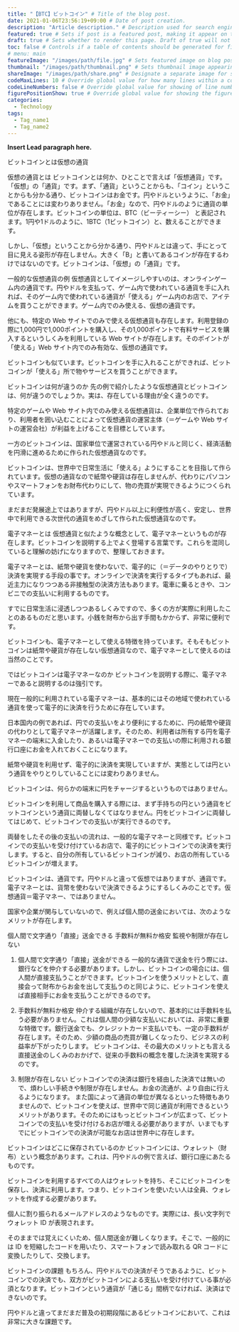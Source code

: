 ```yaml
---
title: "【BTC】ビットコイン" # Title of the blog post.
date: 2021-01-06T23:56:19+09:00 # Date of post creation.
description: "Article description." # Description used for search engine.
featured: true # Sets if post is a featured post, making it appear on the sidebar. A featured post won't be listed on the sidebar if it's the current page
draft: true # Sets whether to render this page. Draft of true will not be rendered.
toc: false # Controls if a table of contents should be generated for first-level links automatically.
# menu: main
featureImage: "/images/path/file.jpg" # Sets featured image on blog post.
thumbnail: "/images/path/thumbnail.png" # Sets thumbnail image appearing inside card on homepage.
shareImage: "/images/path/share.png" # Designate a separate image for social media sharing.
codeMaxLines: 10 # Override global value for how many lines within a code block before auto-collapsing.
codeLineNumbers: false # Override global value for showing of line numbers within code block.
figurePositionShow: true # Override global value for showing the figure label.
categories:
  - Technology
tags:
  - Tag_name1
  - Tag_name2
---
```


**Insert Lead paragraph here.**

ビットコインとは仮想の通貨

仮想の通貨とは
ビットコインとは何か、ひとことで言えば「仮想通貨」です。「仮想」の「通貨」です。まず、「通貨」ということからも、「コイン」ということからも分かる通り、ビットコインはお金です。円やドルというように、「お金」であることには変わりありません。「お金」なので、円やドルのように通貨の単位が存在します。ビットコインの単位は、BTC（ビーティーシー） と表記されます。1円や1ドルのように、1BTC（1ビットコイン）と、数えることができます。

しかし、「仮想」ということから分かる通り、円やドルとは違って、手にとって目に見える姿形が存在しません。大きく「B」と書いてあるコインが存在するわけではないのです。ビットコインは、「仮想」の「通貨」です。

一般的な仮想通貨の例
仮想通貨としてイメージしやすいのは、オンラインゲーム内の通貨です。円やドルを支払って、ゲーム内で使われている通貨を手に入れれば、そのゲーム内で使われている通貨が「使える」ゲーム内のお店で、アイテムを買うことができます。ゲーム内でのみ使える、仮想の通貨です。

他にも、特定の Web サイトでのみで使える仮想通貨も存在します。利用登録の際に1,000円で1,000ポイントを購入し、その1,000ポイントで有料サービスを購入するというしくみを利用している Web サイトが存在します。そのポイントが「使える」Web サイト内でのみ有効な、仮想の通貨です。

ビットコインも似ています。ビットコインを手に入れることができれば、ビットコインが「使える」所で物やサービスを買うことができます。

ビットコインは何が違うのか
先の例で紹介したような仮想通貨とビットコインは、何が違うのでしょうか。実は、存在している理由が全く違うのです。

特定のゲームや Web サイト内でのみ使える仮想通貨は、企業単位で作られており、利用者を囲い込むことによって仮想通貨の運営主体（＝ゲームや Web サイトの運営会社）が利益を上げることを目標としています。

一方のビットコインは、国家単位で運営されている円やドルと同じく、経済活動を円滑に進めるために作られた仮想通貨なのです。

ビットコインは、世界中で日常生活に「使える」ようにすることを目指して作られています。仮想の通貨なので紙幣や硬貨は存在しませんが、代わりにパソコンやスマートフォンをお財布代わりにして、物の売買が実現できるようにつくられています。

まだまだ発展途上ではありますが、円やドル以上に利便性が高く、安定し、世界中で利用できる次世代の通貨をめざして作られた仮想通貨なのです。

電子マネーとは
仮想通貨と似たような概念として、電子マネーというものが存在します。ビットコインを説明する上でよく登場する言葉です。これらを混同していると理解の妨げになりますので、整理しておきます。

電子マネーとは、紙幣や硬貨を使わないで、電子的に（＝データのやりとりで）決済を実現する手段の事です。オンラインで決済を実行するタイプもあれば、最近主力になりつつある非接触型の決済方法もあります。電車に乗るときや、コンビニでの支払いに利用するものです。

すでに日常生活に浸透しつつあるしくみですので、多くの方が実際に利用したことのあるものだと思います。小銭を財布から出す手間もかからず、非常に便利です。

ビットコインも、電子マネーとして使える特徴を持っています。そもそもビットコインは紙幣や硬貨が存在しない仮想通貨なので、電子マネーとして使えるのは当然のことです。

ではビットコインは電子マネーなのか
ビットコインを説明する際に、電子マネーであると説明するのは強引です。

現在一般的に利用されている電子マネーは、基本的にはその地域で使われている通貨を使って電子的に決済を行うために存在しています。

日本国内の例であれば、円での支払いをより便利にするために、円の紙幣や硬貨の代わりとして電子マネーが活躍します。そのため、利用者は所有する円を電子マネーの端末に入金したり、あるいは電子マネーでの支払いの際に利用される銀行口座にお金を入れておくことになります。

紙幣や硬貨を利用せず、電子的に決済を実現していますが、実態としては円という通貨をやりとりしていることには変わりありません。

ビットコインは、何らかの端末に円をチャージするというものではありません。

ビットコインを利用して商品を購入する際には、まず手持ちの円という通貨をビットコインという通貨に両替しなくてはなりません。円をビットコインに両替してはじめて、ビットコインでの支払いが実行できるのです。

両替をしたその後の支払いの流れは、一般的な電子マネーと同様です。ビットコインでの支払いを受け付けているお店で、電子的にビットコインでの決済を実行します。すると、自分の所有しているビットコインが減り、お店の所有しているビットコインが増えます。

ビットコインは、通貨です。円やドルと違って仮想ではありますが、通貨です。電子マネーとは、貨幣を使わないで決済できるようにするしくみのことです。仮想通貨＝電子マネー、ではありません。

国家や企業が関与していないので、例えば個人間の送金においては、次のようなメリットが存在します。

個人間で文字通り「直接」送金できる
手数料が無料か格安
監視や制限が存在しない
1. 個人間で文字通り「直接」送金ができる
一般的な通貨で送金を行う際には、銀行などを仲介する必要があります。しかし、ビットコインの場合には、個人間が直接支払うことができます。ビットコインを使うメリットとして、直接会って財布からお金を出して支払うのと同じように、ビットコインを使えば直接相手にお金を支払うことができるのです。

2. 手数料が無料か格安
仲介する組織が存在しないので、基本的には手数料を払う必要がありません。これは個人間の少額な支払いにおいては、非常に重要な特徴です。銀行送金でも、クレジットカード支払いでも、一定の手数料が存在します。そのため、少額の商品の売買が難しくなったり、ビジネスの利益率が下がったりします。
ビットコインは、その最大のメリットとも言える直接送金のしくみのおかげで、従来の手数料の概念を覆した決済を実現するのです。

3. 制限が存在しない
ビットコインでの決済は銀行を経由した決済では無いので、煩わしい手続きや制限が存在しません。お金の流通が、より自由に行えるようになります。
また国によって通貨の単位が異なるといった特徴もありませんので、ビットコインを使えば、世界中で同じ通貨が利用できるというメリットがあります。そのためにはもっとビットコインが広まって、ビットコインでの支払いを受け付けるお店が増える必要がありますが、いまでもすでにビットコインでの決済が可能なお店は世界中に存在します。

ビットコインはどこに保存されているのか
ビットコインには、ウォレット（財布）という概念があります。これは、円やドルの例で言えば、銀行口座にあたるものです。

ビットコインを利用するすべての人はウォレットを持ち、そこにビットコインを保存し、決済に利用します。つまり、ビットコインを使いたい人は全員、ウォレットを作成する必要があります。

個人に割り振られるメールアドレスのようなものです。実際には、長い文字列でウォレット ID が表現されます。

そのままでは覚えにくいため、個人間送金が難しくなります。そこで、一般的には ID を短縮したコードを用いたり、スマートフォンで読み取れる QR コードに変換したりして、交換します。

ビットコインの課題
もちろん、円やドルでの決済がそうであるように、ビットコインでの決済でも、双方がビットコインによる支払いを受け付けている事が必須となります。ビットコインという通貨が「通じる」間柄でなければ、決済はできないのです。

円やドルと違ってまだまだ普及の初期段階にあるビットコインにおいて、これは非常に大きな課題です。